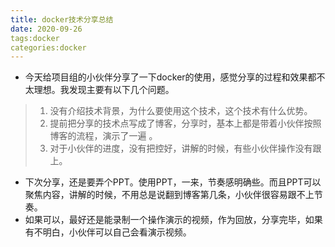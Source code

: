 ```yaml
---
title: docker技术分享总结
date: 2020-09-26
tags:docker
categories:docker
---
```


- 今天给项目组的小伙伴分享了一下docker的使用，感觉分享的过程和效果都不太理想。我发现主要有以下几个问题。

> 1. 没有介绍技术背景，为什么要使用这个技术，这个技术有什么优势。
> 2. 提前把分享的技术点写成了博客，分享时，基本上都是带着小伙伴按照博客的流程，演示了一遍 。
> 3. 对于小伙伴的进度，没有把控好，讲解的时候，有些小伙伴操作没有跟上。

- 下次分享，还是要弄个PPT。使用PPT，一来，节奏感明确些。而且PPT可以聚焦内容，讲解的时候，不用总是说翻到博客第几条，小伙伴很容易跟不上节奏。
- 如果可以，最好还是能录制一个操作演示的视频，作为回放，分享完毕，如果有不明白，小伙伴可以自己会看演示视频。

